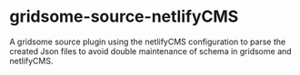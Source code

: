 # gridsome-source-netlifyCMS
A gridsome source plugin using the netlifyCMS configuration to parse the created Json files to avoid double maintenance of schema in gridsome and netlifyCMS. 

